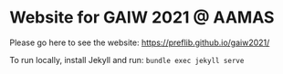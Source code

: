 # Website for GAIW 2021 @ AAMAS

Please go here to see the website: https://preflib.github.io/gaiw2021/

To run locally, install Jekyll and run: `bundle exec jekyll serve`
